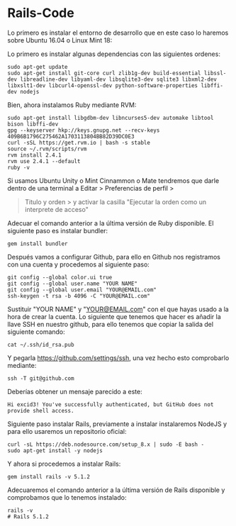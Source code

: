 # Rails-Code

Lo primero es instalar el entorno de desarrollo que en este caso lo haremos sobre Ubuntu 16.04 o Linux Mint 18:

Lo primero es instalar algunas dependencias con las siguientes ordenes:

```
sudo apt-get update
sudo apt-get install git-core curl zlib1g-dev build-essential libssl-dev libreadline-dev libyaml-dev libsqlite3-dev sqlite3 libxml2-dev libxslt1-dev libcurl4-openssl-dev python-software-properties libffi-dev nodejs
```
Bien, ahora instalamos Ruby mediante RVM:

```
sudo apt-get install libgdbm-dev libncurses5-dev automake libtool bison libffi-dev
gpg --keyserver hkp://keys.gnupg.net --recv-keys 409B6B1796C275462A1703113804BB82D39DC0E3
curl -sSL https://get.rvm.io | bash -s stable
source ~/.rvm/scripts/rvm
rvm install 2.4.1
rvm use 2.4.1 --default
ruby -v
```
Si usamos Ubuntu Unity o Mint Cinnammon o Mate tendremos que darle dentro de una terminal a Editar > Preferencias de perfil >
 > Titulo y orden > y activar la casilla "Ejecutar la orden como un interprete de acceso"
 
Adecuar el comando anterior a la última versión de Ruby disponible.
El siguiente paso es instalar bundler:

```
gem install bundler
```

Después vamos a configurar Github, para ello en Github nos registramos con una cuenta y procedemos al siguiente paso:

```
git config --global color.ui true
git config --global user.name "YOUR NAME"
git config --global user.email "YOUR@EMAIL.com"
ssh-keygen -t rsa -b 4096 -C "YOUR@EMAIL.com"
```

Sustituir "YOUR NAME" y "YOUR@EMAIL.com" con el que hayas usado a la hora de crear la cuenta.
Lo siguiente que tenemos que hacer es añadir la llave SSH en nuestro github, para ello tenemos que copiar la salida del siguiente comando:

```
cat ~/.ssh/id_rsa.pub
```

Y pegarla https://github.com/settings/ssh, una vez hecho esto comprobarlo mediante:

```
ssh -T git@github.com
```
Deberías obtener un mensaje parecido a este:

```
Hi excid3! You've successfully authenticated, but GitHub does not provide shell access.
```

Siguiente paso instalar Rails, previamente a instalar instalaremos NodeJS y para ello usaremos un repositorio oficial:

```
curl -sL https://deb.nodesource.com/setup_8.x | sudo -E bash -
sudo apt-get install -y nodejs
```
Y ahora si procedemos a instalar Rails:

```
gem install rails -v 5.1.2
```

Adecuaremos el comando anterior a la última versión de Rails disponible y comprobamos que lo tenemos instalado:

```
rails -v
# Rails 5.1.2
```





